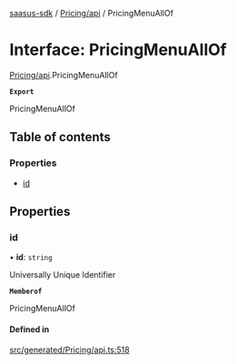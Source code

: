 [saasus-sdk](../README.md) / [Pricing/api](../modules/Pricing_api.md) / PricingMenuAllOf

# Interface: PricingMenuAllOf

[Pricing/api](../modules/Pricing_api.md).PricingMenuAllOf

**`Export`**

PricingMenuAllOf

## Table of contents

### Properties

- [id](Pricing_api.PricingMenuAllOf.md#id)

## Properties

### id

• **id**: `string`

Universally Unique Identifier

**`Memberof`**

PricingMenuAllOf

#### Defined in

[src/generated/Pricing/api.ts:518](https://github.com/saasus-platform/saasus-sdk-javascript/blob/997c544/src/generated/Pricing/api.ts#L518)
